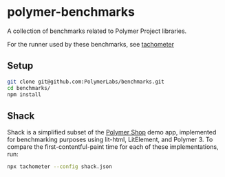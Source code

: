 # polymer-benchmarks

A collection of benchmarks related to Polymer Project libraries.

For the runner used by these benchmarks, see
[tachometer](https://github.com/PolymerLabs/tachometer/)

## Setup

```sh
git clone git@github.com:PolymerLabs/benchmarks.git
cd benchmarks/
npm install
```

## Shack

Shack is a simplified subset of the
[Polymer Shop](https://github.com/Polymer/shop) demo app, implemented for
benchmarking purposes using lit-html, LitElement, and Polymer 3. To compare the
first-contentful-paint time for each of these implementations, run:

```sh
npx tachometer --config shack.json
```
